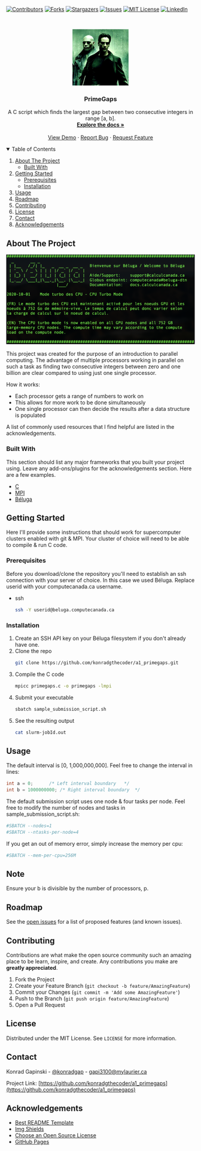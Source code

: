 <!--
*** Thanks for checking out the Best-README-Template. If you have a suggestion
*** that would make this better, please fork the repo and create a pull request
*** or simply open an issue with the tag "enhancement".
*** Thanks again! Now go create something AMAZING! :D
-->



<!-- PROJECT SHIELDS -->
<!--
*** I'm using markdown "reference style" links for readability.
*** Reference links are enclosed in brackets [ ] instead of parentheses ( ).
*** See the bottom of this document for the declaration of the reference variables
*** for contributors-url, forks-url, etc. This is an optional, concise syntax you may use.
*** https://www.markdownguide.org/basic-syntax/#reference-style-links
-->
[![Contributors][contributors-shield]][contributors-url]
[![Forks][forks-shield]][forks-url]
[![Stargazers][stars-shield]][stars-url]
[![Issues][issues-shield]][issues-url]
[![MIT License][license-shield]][license-url]
[![LinkedIn][linkedin-shield]][linkedin-url]



<!-- PROJECT LOGO -->
<br />
<p align="center">
  <a href="https://github.com/konradgthecoder/a1_primegaps">
    <img src="/images/matrix.jpg" alt="Logo" width="150" height="150">
  </a>

  <h3 align="center">PrimeGaps</h3>

  <p align="center">
    A C script which finds the largest gap between two consecutive integers in range [a, b].
    <br />
    <a href="https://github.com/konradgthecoder/a1_primegaps"><strong>Explore the docs »</strong></a>
    <br />
    <br />
    <a href="https://github.com/konradgthecoder/a1_primegaps">View Demo</a>
    ·
    <a href="https://github.com/konradgthecoder/a1_primegaps/issues">Report Bug</a>
    ·
    <a href="https://github.com/konradgthecoder/a1_primegaps/issues">Request Feature</a>
  </p>
</p>



<!-- TABLE OF CONTENTS -->
<details open="open">
  <summary>Table of Contents</summary>
  <ol>
    <li>
      <a href="#about-the-project">About The Project</a>
      <ul>
        <li><a href="#built-with">Built With</a></li>
      </ul>
    </li>
    <li>
      <a href="#getting-started">Getting Started</a>
      <ul>
        <li><a href="#prerequisites">Prerequisites</a></li>
        <li><a href="#installation">Installation</a></li>
      </ul>
    </li>
    <li><a href="#usage">Usage</a></li>
    <li><a href="#roadmap">Roadmap</a></li>
    <li><a href="#contributing">Contributing</a></li>
    <li><a href="#license">License</a></li>
    <li><a href="#contact">Contact</a></li>
    <li><a href="#acknowledgements">Acknowledgements</a></li>
  </ol>
</details>



<!-- ABOUT THE PROJECT -->
## About The Project

[![Product Name Screen Shot][product-screenshot]](https://example.com)

This project was created for the purpose of an introduction to parallel computing. The advantage of multiple processors working in parallel on such a task as finding two consecutive integers between zero and one billion are clear compared to using just one single processor.

How it works:
* Each processor gets a range of numbers to work on
* This allows for more work to be done simultaneously
* One single processor can then decide the results after a data structure is populated

A list of commonly used resources that I find helpful are listed in the acknowledgements.

### Built With

This section should list any major frameworks that you built your project using. Leave any add-ons/plugins for the acknowledgements section. Here are a few examples.
* [C](https://en.wikipedia.org/wiki/C_(programming_language))
* [MPI](https://en.wikipedia.org/wiki/Message_Passing_Interface)
* [Béluga](https://docs.computecanada.ca/wiki/Béluga/en)



<!-- GETTING STARTED -->
## Getting Started

Here I'll provide some instructions that should work for supercomputer clusters enabled with git & MPI. 
Your cluster of choice will need to be able to compile & run C code.

### Prerequisites

Before you download/clone the repository you'll need to establish an ssh connection with your server of choice. In this case we used Béluga. Replace userid with your computecanada.ca username.
* ssh
  ```sh
  ssh -Y userid@beluga.computecanada.ca
  ```

### Installation

1. Create an SSH API key on your Béluga filesystem if you don't already have one.
2. Clone the repo
   ```sh
   git clone https://github.com/konradgthecoder/a1_primegaps.git
   ```
3. Compile the C code
   ```sh
   mpicc primegaps.c -o primegaps -lmpi
   ```
4. Submit your executable
   ```sh
   sbatch sample_submission_script.sh
   ```
5. See the resulting output
   ```sh
   cat slurm-jobId.out
   ```



<!-- USAGE EXAMPLES -->
## Usage

The default interval is [0, 1,000,000,000]. Feel free to change the interval in lines:

```c
int	a = 0;		/* Left interval boundary	*/
int	b = 1000000000;	/* Right interval boundary	*/
```

The default submission script uses one node & four tasks per node. Feel free to modify
the number of nodes and tasks in sample_submission_script.sh:

```bash
#SBATCH --nodes=1
#SBATCH --ntasks-per-node=4
```

If you get an out of memory error, simply increase the memory per cpu:

```bash
#SBATCH --mem-per-cpu=256M
```

## Note

Ensure your b is divisible by the number of processors, p.



<!-- ROADMAP -->
## Roadmap

See the [open issues](https://github.com/konradgthecoder/a1_primegaps/issues) for a list of proposed features (and known issues).



<!-- CONTRIBUTING -->
## Contributing

Contributions are what make the open source community such an amazing place to be learn, inspire, and create. Any contributions you make are **greatly appreciated**.

1. Fork the Project
2. Create your Feature Branch (`git checkout -b feature/AmazingFeature`)
3. Commit your Changes (`git commit -m 'Add some AmazingFeature'`)
4. Push to the Branch (`git push origin feature/AmazingFeature`)
5. Open a Pull Request



<!-- LICENSE -->
## License

Distributed under the MIT License. See `LICENSE` for more information.



<!-- CONTACT -->
## Contact

Konrad Gapinski - [@konradgap](https://instagram.com/konradgap) - gapi3100@mylaurier.ca

Project Link: [https://github.com/konradgthecoder/a1_primegaps](https://github.com/konradgthecoder/a1_primegaps)



<!-- ACKNOWLEDGEMENTS -->
## Acknowledgements
* [Best README Template](https://github.com/othneildrew/Best-README-Template)
* [Img Shields](https://shields.io)
* [Choose an Open Source License](https://choosealicense.com)
* [GitHub Pages](https://pages.github.com)






<!-- MARKDOWN LINKS & IMAGES -->
<!-- https://www.markdownguide.org/basic-syntax/#reference-style-links -->
[contributors-shield]: https://img.shields.io/github/contributors/konradgthecoder/a1_primegaps.svg?style=for-the-badge
[contributors-url]: https://github.com/konradgthecoder/a1_primegaps/graphs/contributors
[forks-shield]: https://img.shields.io/github/forks/konradgthecoder/a1_primegaps.svg?style=for-the-badge
[forks-url]: https://github.com/konradgthecoder/a1_primegaps/network/members
[stars-shield]: https://img.shields.io/github/stars/konradgthecoder/a1_primegaps.svg?style=for-the-badge
[stars-url]: https://github.com/konradgthecoder/a1_primegaps/stargazers
[issues-shield]: https://img.shields.io/github/issues/konradgthecoder/a1_primegaps.svg?style=for-the-badge
[issues-url]: https://github.com/konradgthecoder/a1_primegaps/issues
[license-shield]: https://img.shields.io/github/license/konradgthecoder/a1_primegaps.svg?style=for-the-badge
[license-url]: https://github.com/konradgthecoder/a1_primegaps/blob/master/LICENSE.txt
[linkedin-shield]: https://img.shields.io/badge/-LinkedIn-black.svg?style=for-the-badge&logo=linkedin&colorB=555
[linkedin-url]: https://linkedin.com/in/konradgapinski
[product-screenshot]: images/screenshot.png
